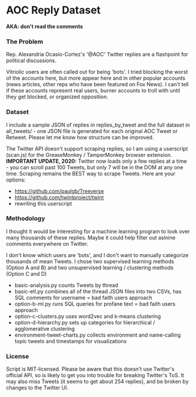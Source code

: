 # AOC Reply Dataset

**AKA: don't read the comments**

### The Problem

Rep. Alexandria Ocasio-Cortez's '@AOC' Twitter replies are a flashpoint for  political discussions.

Vitriolic users are often called out for being 'bots'. I tried blocking the worst of the accounts here, but more appear here and in other popular accounts (news articles, other reps who have been featured on Fox News). I can't tell if these accounts represent real users, burner accounts to troll with until they get blocked, or organized opposition.

### Dataset

I include a sample JSON of replies in replies_by_tweet and the full dataset in
all_tweets/ - one JSON file is generated for each original AOC Tweet or Retweet. Please let me know how structure can be improved.

The Twitter API doesn't support scraping replies, so I am using a userscript (scan.js) for the GreaseMonkey / TamperMonkey browser extension. **IMPORTANT UPDATE, 2020:** Twitter now loads only a few replies at a time - you can scroll past 100 Tweets, but only 7 will be in the DOM at any one time. Scraping remains the BEST way to scrape Tweets. Here are your options:

- https://github.com/paulgb/Treeverse
- https://github.com/twintproject/twint
- rewriting this userscript

### Methodology

I thought it would be interesting for a machine learning program to look over many thousands of these replies. Maybe it could help filter out asinine comments everywhere on Twitter.

I don't know which users are 'bots', and I don't want to manually categorize thousands of mean Tweets. I chose two supervised learning methods (Option A and B)
and two unsupervised learning / clustering methods (Option C and D)

- basic-analysis.py counts Tweets by thread
- basic-etl.py combines all of the thread JSON files into two CSVs, has SQL comments for username = bad faith users approach
- option-b-ml.py runs SQL queries for profane text = bad faith users approach
- option-c-clusters.py uses word2vec and k-means clustering
- option-d-hierarchy.py sets up categories for hierarchical / agglomerative clustering
- environment-tweet-charts.py collects environment and name-calling topic tweets and timestamps for visualizations

### License

Script is MIT-licensed. Please be aware that this doesn't use Twitter's official
API, so is likely to get you into trouble for breaking Twitter's ToS.
It may also miss Tweets (it seems to get about 254 replies), and be broken by changes to the Twitter UI.

